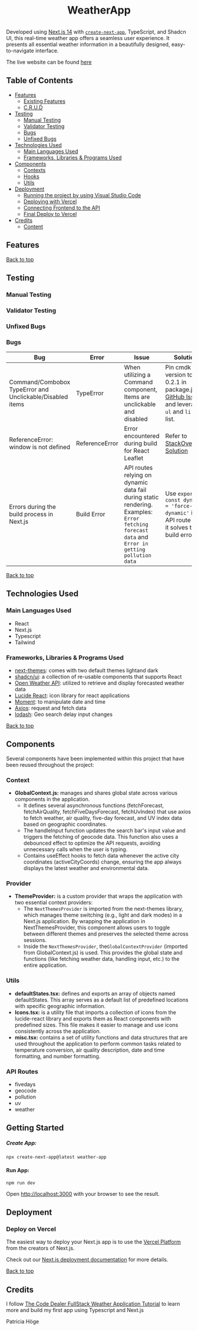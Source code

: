 <h1 align="center">WeatherApp</h1>
<div align="center"><img src=""></div>

Developed using [Next.js 14](https://nextjs.org/) with [`create-next-app`](https://github.com/vercel/next.js/tree/canary/packages/create-next-app), TypeScript, and Shadcn UI, this real-time weather app offers a seamless user experience. It presents all essential weather information in a beautifully designed, easy-to-navigate interface.

The live website can be found [here](https://weather-ilyhuxg89-patthoeges-projects.vercel.app/ ) 


## Table of Contents
+ [Features](#features "Features")
  + [Existing Features](#existing-features "Existing Features")
  + [C.R.U.D](#crud "C.R.U.D")
+ [Testing](#testing "Testing")
  + [Manual Testing](#manual-testing "Manual Testing")
  + [Validator Testing](#validator-testing "Validator Testing")
  + [Bugs](#bugs "Bugs")
  + [Unfixed Bugs](#unfixed-bugs "Unfixed Bugs")
+ [Technologies Used](#technologies-used "Technologies Used")
  + [Main Languages Used](#main-languages-used "Main Languages Used")
  + [Frameworks, Libraries & Programs Used](#frameworks-libraries-programs-used "Frameworks, Libraries & Programs Used")
+ [Components](#components "Components")
  + [Contexts](#contexts "Contexts")
  + [Hooks](#hooks "Hooks")
  + [Utils](#utils "Utils")
+ [Deployment](#deployment "Deployment")
  + [Running the project by using Visual Studio Code](#running-the-project-by-using-visual-studio-code "Running the project by using Visual Studio Code")
  + [Deploying with Vercel](#deploying-with-vercel "Deploying with Vercel")
  + [Connecting Frontend to the API](#connecting-frontend-to-the-api "Connecting Frontend to the API")
  + [Final Deploy to Vercel](#final-deploy-to-vercel "Final Deploy to Vercel")
+ [Credits](#credits "Credits")
  + [Content](#content "Content")


## Features

[Back to top](<#table-of-contents>)

## Testing

### Manual Testing

### Validator Testing

### Unfixed Bugs

### Bugs

| **Bug** | **Error** | **Issue** | **Solution** |
|---------|-----------|-----------|--------------|
| Command/Combobox TypeError and Unclickable/Disabled items | TypeError |  When utilizing a Command component, Items are unclickable and disabled | Pin cmdk version to 0.2.1 in package.json [GitHub Issue](https://github.com/shadcn-ui/ui/issues/2944) and leverage `ul` and `li` to list.  |
| ReferenceError: window is not defined | ReferenceError | Error encountered during build for React Leaflet | Refer to [StackOverflow Solution](https://stackoverflow.com/questions/77658930/having-referenceerror-window-is-not-defined-error-for-react-leaflet-during-buil/77664865#77664865) |
| Errors during the build process in Next.js | Build Error | API routes relying on dynamic data fail during static rendering. Examples: `Error fetching forecast data` and `Error in getting pollution data` | Use `export const dynamic = 'force-dynamic'` in API route files, it solves the build error |

[Back to top](<#table-of-contents>)

## Technologies Used

### Main Languages Used
- React
- Next.js
- Typescript
- Tailwind

### Frameworks, Libraries & Programs Used

- [next-themes](https://nextui.org/docs/customization/dark-mode#nextjs-app-directory-setup): comes with two default themes lightand dark
- [shadcn/ui](https://ui.shadcn.com/): a collection of re-usable components that supports React
- [Open Weather API](https://openweathermap.org/api): utilized to retrieve and display forecasted weather data
- [Lucide React](https://lucide.dev/guide/packages/lucide-react): icon library for react applications
- [Moment](https://www.npmjs.com/package/moment): to manipulate date and time
- [Axios](https://www.npmjs.com/package/axios): request and fetch data
- [lodash](https://www.npmjs.com/package/lodash): Geo search delay input changes

[Back to top](<#table-of-contents>)

## Components

Several components have been implemented within this project that have been reused throughout the project:

### Context
- **GlobalContext.js:** manages and shares global state across various components in the application. 
    - It defines several asynchronous functions (fetchForecast, fetchAirQuality, fetchFiveDaysForecast, fetchUvIndex) that use axios to fetch weather, air quality, five-day forecast, and UV index data based on geographic coordinates. 
    - The handleInput function updates the search bar's input value and triggers the fetching of geocode data. This function also uses a debounced effect to optimize the API requests, avoiding unnecessary calls when the user is typing. 
    - Contains useEffect hooks to fetch data whenever the active city coordinates (activeCityCoords) change, ensuring the app always displays the latest weather and environmental data.

### Provider
- **ThemeProvider:** is a custom provider that wraps the application with two essential context providers:
    - The `NextThemesProvider` is imported from the next-themes library, which manages theme switching (e.g., light and dark modes) in a Next.js application. By wrapping the application in NextThemesProvider, this component allows users to toggle between different themes and preserves the selected theme across sessions.
    - Inside the `NextThemesProvider`, the`GlobalContextProvider` (imported from GlobalContext.js) is used. This provides the global state and functions (like fetching weather data, handling input, etc.) to the entire application.

### Utils
- **defaultStates.tsx:** defines and exports an array of objects named defaultStates. This array serves as a default list of predefined locations with specific geographic information. 
- **Icons.tsx:** is a utility file that imports a collection of icons from the lucide-react library and exports them as React components with predefined sizes. This file makes it easier to manage and use icons consistently across the application.
- **misc.tsx:** contains a set of utility functions and data structures that are used throughout the application to perform common tasks related to temperature conversion, air quality description, date and time formatting, and number formatting. 

### API Routes
- fivedays
- geocode
- pollution
- uv
- weather


## Getting Started

##### Create App:
`npx create-next-app@latest weather-app`

#### Run App:
`npm run dev`

Open [http://localhost:3000](http://localhost:3000) with your browser to see the result.

## Deployment

### Deploy on Vercel

The easiest way to deploy your Next.js app is to use the [Vercel Platform](https://vercel.com/new?utm_medium=default-template&filter=next.js&utm_source=create-next-app&utm_campaign=create-next-app-readme) from the creators of Next.js.

Check out our [Next.js deployment documentation](https://nextjs.org/docs/deployment) for more details.

[Back to top](<#table-of-contents>)

## Credits

I follow [The Code Dealer FullStack Weather Application Tutorial](https://www.youtube.com/watch?v=rscl9VwwnQg&t=19970s) to learn more and build my first app using Typescript and Next.js

Patricia Höge
